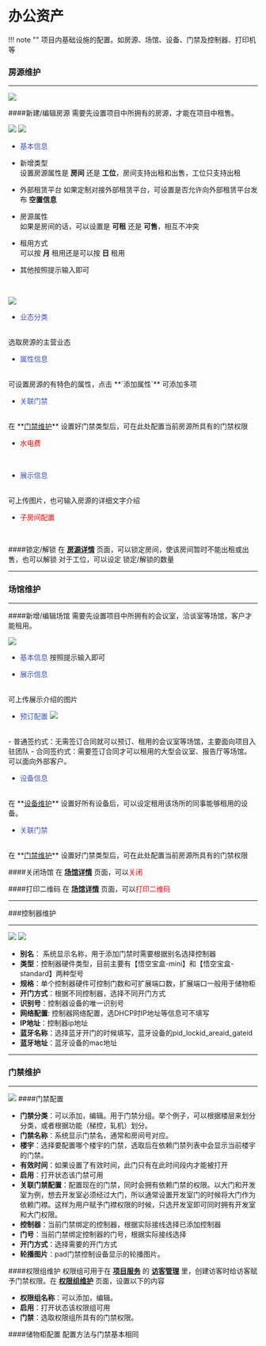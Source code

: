 # 办公资产
!!! note ""
    项目内基础设施的配置。如房源、场馆、设备、门禁及控制器、打印机等
   
### **房源维护**
***

![](pic/20_001.jpg)

####新建/编辑房源
需要先设置项目中所拥有的房源，才能在项目中租售。

![](pic/20_002.jpg)
![](pic/20_003.jpg)

- <font color=#3F51B5>基本信息</font> 
 
 - 新增类型  
   设置房源属性是 **房间** 还是 **工位**，房间支持出租和出售，工位只支持出租
 - 外部租赁平台
   如果定制对接外部租赁平台，可设置是否允许向外部租赁平台发布 **空置信息**  
 - 房源属性  
   如果是房间的话，可以设置是 **可租** 还是 **可售**，相互不冲突
 - 租用方式  
   可以按 **月** 租用还是可以按 **日** 租用
 - 其他按照提示输入即可
</br>

![](pic/20_004.jpg)

- <font color=#3F51B5>业态分类</font>
</br>
选取房源的主营业态

- <font color=#3F51B5>属性信息</font>
</br>
可设置房源的有特色的属性，点击 **`添加属性`** 可添加多项

- <font color=#3F51B5>关联门禁</font>
</br>
在 **<u>门禁维护</u>** 设置好门禁类型后，可在此处配置当前房源所具有的门禁权限

- <font color=red>水电费</font>
</br>


- <font color=#3F51B5>展示信息</font>
</br>
可上传图片，也可输入房源的详细文字介绍

- <font color=red>子房间配置</font>
</br>

####锁定/解锁
在 **<u>房源详情</u>** 页面，可以锁定房间，使该房间暂时不能出租或出售，也可以解锁
对于工位，可以设定 锁定/解锁的数量

***

### **场馆维护**
***

####新增/编辑场馆
需要先设置项目中所拥有的会议室，洽谈室等场馆，客户才能租用。

![](pic/20_005.jpg)

- <font color=#3F51B5>基本信息</font> 
 按照提示输入即可

- <font color=#3F51B5>展示信息</font>
</br>
可上传展示介绍的图片


- <font color=#3F51B5>预订配置</font>
![](pic/20_006.jpg)
</br>
 - 普通签约式：无需签订合同就可以预订、租用的会议室等场馆，主要面向项目入驻团队
 - 合同签约式：需要签订合同才可以租用的大型会议室、报告厅等场馆。可以面向外部客户。

- <font color=#3F51B5>设备信息</font>
</br>
在 **<u>设备维护</u>** 设置好所有设备后，可以设定租用该场所的同事能够租用的设备。



- <font color=#3F51B5>关联门禁</font>
</br>
在 **<u>门禁维护</u>** 设置好门禁类型后，可在此处配置当前房源所具有的门禁权限

####关闭场馆
在 **<u>场馆详情</u>** 页面，可以<font color=red>关闭</font>

####打印二维码
在 **<u>场馆详情</u>** 页面，可以<font color=red>打印二维码</font>

***


###控制器维护

***

![](pic/20_007.jpg)
![](pic/20_008.jpg)

- **别名**： 系统显示名称，用于添加门禁时需要根据别名选择控制器
- **类型**：控制器硬件类型，目前主要有【悟空宝盒-mini】和【悟空宝盒-standard】两种型号
- **规格**：单个控制器硬件可控制门数和可扩展端口数，扩展端口一般用于储物柜
- **开门方式**：根据不同控制器，选择不同开门方式
- **识别号**：控制器设备的唯一识别号
- **网络配置**: 控制器网络配置，选DHCP时IP地址等信息可不填写
- **IP地址**：控制器ip地址
- **蓝牙名称**：选择蓝牙开门的时候填写，蓝牙设备的pid_lockid_areaid_gateid
- **蓝牙地址**：蓝牙设备的mac地址


***

### **门禁维护**
***
![](pic/20_009.jpg)
####门禁配置

- **门禁分类**：可以添加，编辑。用于门禁分组。举个例子，可以根据楼层来划分分类，或者根据功能（梯控，轧机）划分。  
- **门禁名称**：系统显示门禁名，通常和房间号对应。
- **楼宇**：选择要配置哪个楼宇的门禁，选取后在依赖门禁列表中会显示当前楼宇的门禁。
- **有效时间**：如果设置了有效时间，此门只有在此时间段内才能被打开
- **启用**：打开状态该门禁可用
- **关联门禁配置**：配置现在的门禁，同时会拥有依赖门禁的权限。以大门和开发室为例，想去开发室必须经过大门，所以通常设置开发室门的时候将大门作为依赖门襟。这样为用户赋予门襟权限的时候，只选开发室即可同时拥有开发室和大门权限。
- **控制器**：当前门禁绑定的控制器，根据实际接线选择已添加控制器
- **门号**：当前门禁绑定控制器的门号，根据实际接线选择
- **开门方式**：选择需要的开门方式
- **轮播图片**：pad门禁控制设备显示的轮播图片。

####权限组维护
权限组可用于在 **<u>项目服务</u>** 的 **<u>访客管理</u>** 里，创建访客时给访客赋予门禁权限。在 **<u>权限组维护</u>** 页面，设置以下的内容

- **权限组名称**：可以添加，编辑。
- **启用**：打开状态该权限组可用
- **门禁**：选取权限组所具有的门禁权限。


####储物柜配置
配置方法与门禁基本相同






